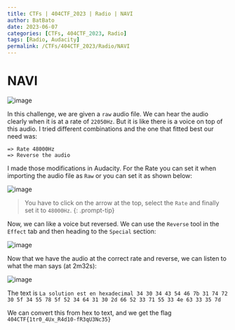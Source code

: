 ```yaml
---
title: CTFs | 404CTF_2023 | Radio | NAVI
author: BatBato
date: 2023-06-07
categories: [CTFs, 404CTF_2023, Radio]
tags: [Radio, Audacity]
permalink: /CTFs/404CTF_2023/Radio/NAVI
---
```


# NAVI

![image](https://github.com/Nouman404/nouman404.github.io/assets/73934639/e9ed5466-80ac-40ff-94ab-1d9431fcaff7)

In this challenge, we are given a `raw` audio file. We can hear the audio clearly when it is at a rate of `22050Hz`. But it is like there is a voice on top of this audio. I tried different combinations and the one that fitted best our need was:

```
=> Rate 48000Hz
=> Reverse the audio
```

I made those modifications in Audacity. For the Rate you can set it when importing the audio file as `Raw` or you can set it as shown below:

![image](https://github.com/Nouman404/nouman404.github.io/assets/73934639/0859b012-bad7-4c14-9df1-9ff7be45640f)


> You have to click on the arrow at the top, select the `Rate` and finally set it to `48000Hz`.
{: .prompt-tip}

Now, we can like a voice but reversed. We can use the `Reverse` tool in the `Effect` tab and then heading to the `Special` section:

![image](https://github.com/Nouman404/nouman404.github.io/assets/73934639/7d2afaad-7e2f-4ce9-bf78-feb45938fee9)

Now that we have the audio at the correct rate and reverse, we can listen to what the man says (at 2m32s):

![image](https://github.com/Nouman404/nouman404.github.io/assets/73934639/2007fde2-cc6a-41df-a705-6f7219bf363d)

The text is `La solution est en hexadecimal 34 30 34 43 54 46 7b 31 74 72 30 5f 34 55 78 5f 52 34 64 31 30 2d 66 52 33 71 55 33 4e 63 33 35 7d`

We can convert this from hex to text, and we get the flag `404CTF{1tr0_4Ux_R4d10-fR3qU3Nc35}`
